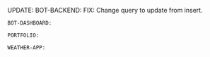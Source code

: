 UPDATE:
    BOT-BACKEND:
      FIX: Change query to update from insert.

    BOT-DASHBOARD:

    PORTFOLIO:

    WEATHER-APP:
